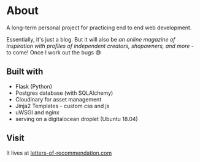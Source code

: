 # About
A long-term personal project for practicing end to end web development.

Essentially, it's just a blog. But it will also be *an online magazine of inspiration with profiles of independent creators, shopowners, and more* - to come! Once I work out the bugs :sweat_smile:


## Built with

- Flask (Python)
- Postgres database (with SQLAlchemy)
- Cloudinary for asset management
- Jinja2 Templates - custom css and js
- uWSGI and nginx
- serving on a digitalocean droplet (Ubuntu 18.04)


## Visit

It lives at [letters-of-recommendation.com](https://www.letters-of-recommendation.com)

